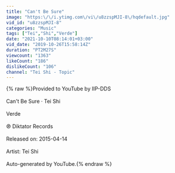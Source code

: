 ```yaml
---
title: "Can't Be Sure"
image: "https:\/\/i.ytimg.com\/vi\/u8zzspMJI-8\/hqdefault.jpg"
vid_id: "u8zzspMJI-8"
categories: "Music"
tags: ["Tei","Shi","Verde"]
date: "2021-10-10T08:14:01+03:00"
vid_date: "2019-10-26T15:58:14Z"
duration: "PT2M27S"
viewcount: "1363"
likeCount: "186"
dislikeCount: "106"
channel: "Tei Shi - Topic"
---
```

{% raw %}Provided to YouTube by IIP-DDS<br /><br />Can't Be Sure · Tei Shi<br /><br />Verde<br /><br />℗ Diktator Records<br /><br />Released on: 2015-04-14<br /><br />Artist: Tei Shi<br /><br />Auto-generated by YouTube.{% endraw %}
